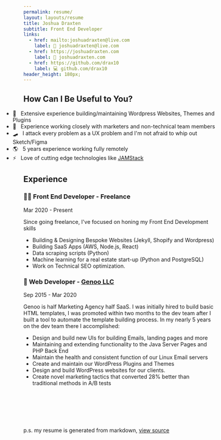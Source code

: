 ```yaml
---
permalink: resume/
layout: layouts/resume
title: Joshua Draxten
subtitle: Front End Developer
links:
  - href: mailto:joshuadraxten@live.com
    label: 📧 joshuadraxten@live.com
  - href: https://joshuadraxten.com
    label: 🔗 joshuadraxten.com
  - href: https://github.com/drax10
    label: 💻 github.com/drax10
header_height: 180px;
---
```


## How Can I Be Useful to You?

- 🧠&nbsp;&nbsp; Extensive experience building/maintaining Wordpress Websites, Themes and Plugins
- 📣&nbsp;&nbsp; Experience working closely with marketers and non-technical team members
- 🛹&nbsp;&nbsp; I attack every problem as a UX problem and I'm not afraid to whip out Sketch/Figma
- 🌎&nbsp;&nbsp; 5 years experience working fully remotely
- ⚡️&nbsp;&nbsp; Love of cutting edge technologies like [JAMStack](https://jamstack.org/)

## Experience

<div class="job-header">
  <h3>👨‍💻 Front End Developer - Freelance</h3>
  <p>Mar 2020 - Present</p>
</div>

Since going freelance, I've focused on honing my Front End Development skills

- Building &amp; Designing Bespoke Websites (Jekyll, Shopify and Wordpress)
- Building SaaS Apps (AWS, Node.js, React)
- Data scraping scripts (Python)
- Machine learning for a real estate start-up (Python and PostgreSQL)
- Work on Technical SEO optimization.

<div class="job-header">
  <h3>🦊 Web Developer - <a href="https://genoo.com">Genoo LLC</a></h3>
  <p>Sep 2015 - Mar 2020</p>
</div>

Genoo is half Marketing Agency half SaaS. I was initially hired to build basic HTML templates, I was promoted within two months to the dev team after I built a tool to automate the template building process. In my nearly 5 years on the dev team there I accomplished:

- Design and build new UIs for building Emails, landing pages and more
- Maintaining and extending functionality to the Java Server Pages and PHP Back End
- Maintain the health and consistent function of our Linux Email servers
- Create and maintain our WordPress Plugins and Themes
- Design and build WordPress websites for our clients.
- Create novel marketing tactics that converted 28% better than traditional methods in A/B tests

&nbsp;

&nbsp;

&nbsp;

p.s. my resume is generated from markdown, [view source](https://github.com/drax10/joshuadraxten.com/blob/main/pages/resume.md)

<style scoped>
  /* Don't indent the summary bullets */
  ul:first-of-type {
    padding-left: 0 !important;
    margin-left: -28px;
  }
  ul:first-of-type li::before { content: '' }
</style>
